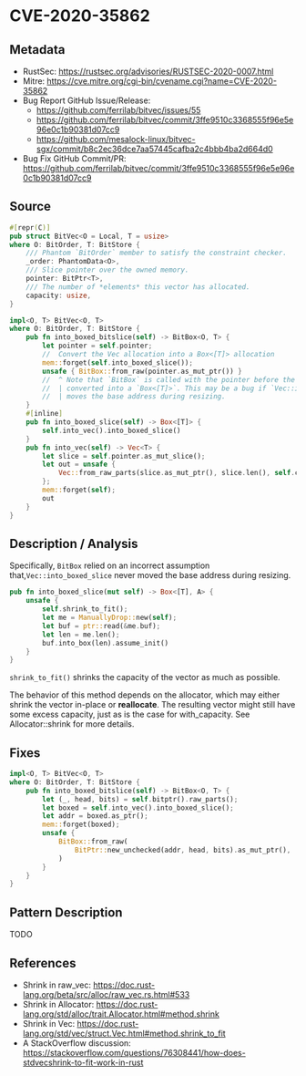 # CVE-2020-35862

## Metadata

- RustSec: https://rustsec.org/advisories/RUSTSEC-2020-0007.html
- Mitre: https://cve.mitre.org/cgi-bin/cvename.cgi?name=CVE-2020-35862
- Bug Report GitHub Issue/Release:
  - https://github.com/ferrilab/bitvec/issues/55
  - https://github.com/ferrilab/bitvec/commit/3ffe9510c3368555f96e5e96e0c1b90381d07cc9
  - https://github.com/mesalock-linux/bitvec-sgx/commit/b8c2ec36dce7aa57445cafba2c4bbb4ba2d664d0
- Bug Fix GitHub Commit/PR: https://github.com/ferrilab/bitvec/commit/3ffe9510c3368555f96e5e96e0c1b90381d07cc9

## Source

```rust
#[repr(C)]
pub struct BitVec<O = Local, T = usize>
where O: BitOrder, T: BitStore {
    /// Phantom `BitOrder` member to satisfy the constraint checker.
    _order: PhantomData<O>,
    /// Slice pointer over the owned memory.
    pointer: BitPtr<T>,
    /// The number of *elements* this vector has allocated.
    capacity: usize,
}

impl<O, T> BitVec<O, T>
where O: BitOrder, T: BitStore {
    pub fn into_boxed_bitslice(self) -> BitBox<O, T> {
        let pointer = self.pointer;
        //  Convert the Vec allocation into a Box<[T]> allocation
        mem::forget(self.into_boxed_slice());
        unsafe { BitBox::from_raw(pointer.as_mut_ptr()) }
        //  ^ Note that `BitBox` is called with the pointer before the allocation is
        //  | converted into a `Box<[T]>`. This may be a bug if `Vec::into_boxed_slice`
        //  | moves the base address during resizing.
    }
    #[inline]
    pub fn into_boxed_slice(self) -> Box<[T]> {
        self.into_vec().into_boxed_slice()
    }
    pub fn into_vec(self) -> Vec<T> {
        let slice = self.pointer.as_mut_slice();
        let out = unsafe {
            Vec::from_raw_parts(slice.as_mut_ptr(), slice.len(), self.capacity)
        };
        mem::forget(self);
        out
    }
}
```

## Description / Analysis

Specifically, `BitBox` relied on an incorrect assumption that,`Vec::into_boxed_slice` never moved the base address during resizing.

```rust
pub fn into_boxed_slice(mut self) -> Box<[T], A> {
    unsafe {
        self.shrink_to_fit();
        let me = ManuallyDrop::new(self);
        let buf = ptr::read(&me.buf);
        let len = me.len();
        buf.into_box(len).assume_init()
    }
}
```

`shrink_to_fit()` shrinks the capacity of the vector as much as possible.

The behavior of this method depends on the allocator, which may either shrink the vector in-place or **reallocate**. The resulting vector might still have some excess capacity, just as is the case for with_capacity. See Allocator::shrink for more details.

## Fixes

```rust
impl<O, T> BitVec<O, T>
where O: BitOrder, T: BitStore {
    pub fn into_boxed_bitslice(self) -> BitBox<O, T> {
        let (_, head, bits) = self.bitptr().raw_parts();
        let boxed = self.into_vec().into_boxed_slice();
        let addr = boxed.as_ptr();
        mem::forget(boxed);
        unsafe {
            BitBox::from_raw(
                BitPtr::new_unchecked(addr, head, bits).as_mut_ptr(),
            )
        }
    }
}
```

## Pattern Description

TODO

## References

- Shrink in raw_vec: https://doc.rust-lang.org/beta/src/alloc/raw_vec.rs.html#533
- Shrink in Allocator: https://doc.rust-lang.org/std/alloc/trait.Allocator.html#method.shrink
- Shrink in Vec: https://doc.rust-lang.org/std/vec/struct.Vec.html#method.shrink_to_fit
- A StackOverflow discussion: https://stackoverflow.com/questions/76308441/how-does-stdvecshrink-to-fit-work-in-rust
